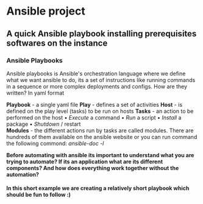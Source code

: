 # Ansible project
## A quick Ansible playbook installing prerequisites softwares on the instance

### Ansible Playbooks
Ansible playbooks is Ansible's orchestration language where we define what we want ansible to do, its a set of instructions like running commands in a sequence or more complex deployments and configs.
How are they written? In yaml format 

**Playbook** - a single yaml file
**Play** - defines a set of activities
**Host** - is defined on the play level (tasks) to be run on hosts
**Tasks** - an action to be performed on the host
• *Execute* a command
• *Run* a script 
• *Install* a package 
• *Shutdown* / restart			 
**Modules** - the different actions run by tasks are called modules. There are hundreds of them available on the ansible website or you can run command the following commond: _ansible-doc -l_
 

**Before automating with ansible its important to understand what you are trying to automate? If its an application what are its different components? And how does everything work together without the automation?**

#### In this short example we are creating a relatively short playbook which should be fun to follow :)


